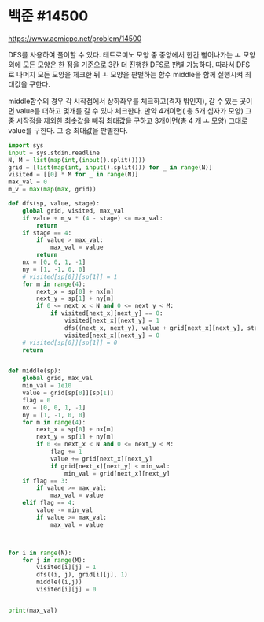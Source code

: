 # 백준 #14500

https://www.acmicpc.net/problem/14500

DFS를 사용하여 풀이할 수 있다. 테트로미노 모양 중 중앙에서 한칸 뻗어나가는 ㅗ 모양 외에 모든 모양은 한 점을 기준으로 3칸 더 진행한 DFS로 판별 가능하다. 따라서 DFS로 나머지 모든 모양을 체크한 뒤 ㅗ 모양을 판별하는 함수 middle을 함께 실행시켜 최대값을 구한다.

middle함수의 경우 각 시작점에서 상하좌우를 체크하고(격자 밖인지), 갈 수 있는 곳이면 value를 더하고 몇개를 갈 수 있나 체크한다. 만약 4개이면( 총 5개 십자가 모양) 그 중 시작점을 제외한 최솟값을 빼줘 최대값을 구하고 3개이면(총 4 개 ㅗ 모양) 그대로 value를 구한다. 그 중 최대값을 판별한다.

```python
import sys
input = sys.stdin.readline
N, M = list(map(int,(input().split())))
grid = [list(map(int, input().split())) for _ in range(N)]
visited = [[0] * M for _ in range(N)]
max_val = 0
m_v = max(map(max, grid))

def dfs(sp, value, stage):
    global grid, visited, max_val
    if value + m_v * (4 - stage) <= max_val:
        return
    if stage == 4:
        if value > max_val:
            max_val = value
        return
    nx = [0, 0, 1, -1]
    ny = [1, -1, 0, 0]
    # visited[sp[0]][sp[1]] = 1
    for m in range(4):
        next_x = sp[0] + nx[m]
        next_y = sp[1] + ny[m]
        if 0 <= next_x < N and 0 <= next_y < M:
            if visited[next_x][next_y] == 0:
                visited[next_x][next_y] = 1
                dfs((next_x, next_y), value + grid[next_x][next_y], stage + 1)
                visited[next_x][next_y] = 0
    # visited[sp[0]][sp[1]] = 0
    return


def middle(sp):
    global grid, max_val
    min_val = 1e10
    value = grid[sp[0]][sp[1]]
    flag = 0
    nx = [0, 0, 1, -1]
    ny = [1, -1, 0, 0]
    for m in range(4):
        next_x = sp[0] + nx[m]
        next_y = sp[1] + ny[m]
        if 0 <= next_x < N and 0 <= next_y < M:
            flag += 1
            value += grid[next_x][next_y]
            if grid[next_x][next_y] < min_val:
                min_val = grid[next_x][next_y]
    if flag == 3:
        if value >= max_val:
            max_val = value
    elif flag == 4:
        value -= min_val
        if value >= max_val:
            max_val = value



for i in range(N):
    for j in range(M):
        visited[i][j] = 1
        dfs((i, j), grid[i][j], 1)
        middle((i,j))
        visited[i][j] = 0


print(max_val)
```

